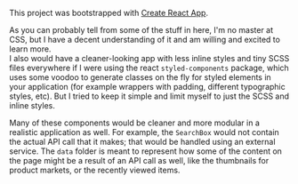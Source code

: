 This project was bootstrapped with [Create React App](https://github.com/facebook/create-react-app).

As you can probably tell from some of the stuff in here, I'm no master at CSS, but I have a decent understanding of it and am willing and excited to learn more.  
I also would have a cleaner-looking app with less inline styles and tiny SCSS files everywhere if I were using the react `styled-components` package, which uses some voodoo to generate classes on the fly for styled elements in your application (for example wrappers with padding, different typographic styles, etc).  But I tried to keep it simple and limit myself to just the SCSS and inline styles.

Many of these components would be cleaner and more modular in a realistic application as well.  For example, the `SearchBox` would not contain the actual API call that it makes; that would be handled using an external service.  The `data` folder is meant to represent how some of the content on the page might be a result of an API call as well, like the thumbnails for product markets, or the recently viewed items.
